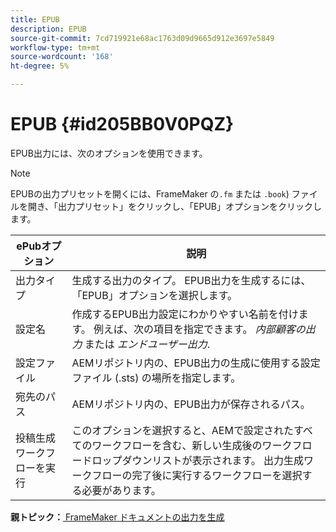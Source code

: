 ```yaml
---
title: EPUB
description: EPUB
source-git-commit: 7cd719921e68ac1763d09d9665d912e3697e5849
workflow-type: tm+mt
source-wordcount: '168'
ht-degree: 5%

---
```



# EPUB {#id205BB0V0PQZ}

EPUB出力には、次のオプションを使用できます。

>[!NOTE]
>
> EPUBの出力プリセットを開くには、FrameMaker の`.fm` または `.book`\) ファイルを開き、「出力プリセット」をクリックし、「EPUB」オプションをクリックします。

| ePubオプション | 説明 |
|-----------|-----------|
| 出力タイプ | 生成する出力のタイプ。 EPUB出力を生成するには、「EPUB」オプションを選択します。 |
| 設定名 | 作成するEPUB出力設定にわかりやすい名前を付けます。 例えば、次の項目を指定できます。 *内部顧客の出力* または *エンドユーザー出力*. |
| 設定ファイル | AEMリポジトリ内の、EPUB出力の生成に使用する設定ファイル (.sts) の場所を指定します。 |
| 宛先のパス | AEMリポジトリ内の、EPUB出力が保存されるパス。 |
| 投稿生成ワークフローを実行 | このオプションを選択すると、AEMで設定されたすべてのワークフローを含む、新しい生成後のワークフロードロップダウンリストが表示されます。 出力生成ワークフローの完了後に実行するワークフローを選択する必要があります。 |

**親トピック：**[ FrameMaker ドキュメントの出力を生成](fm-output-generatation.md)

